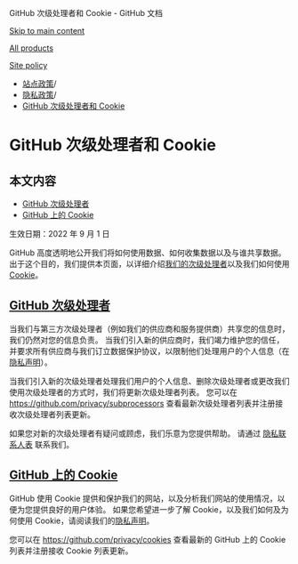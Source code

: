GitHub 次级处理者和 Cookie - GitHub 文档

[Skip to main content](#main-content)

[All products](/zh)

[Site policy](/site-policy)

* [站点政策](/zh/site-policy)/
* [隐私政策](/zh/site-policy/privacy-policies)/
* [GitHub 次级处理者和 Cookie](/zh/site-policy/privacy-policies/github-subprocessors-and-cookies)

GitHub 次级处理者和 Cookie
==========

本文内容
----------

* [GitHub 次级处理者](#github-subprocessors)
* [GitHub 上的 Cookie](#cookies-on-github)

生效日期：2022 年 9 月 1 日

GitHub 高度透明地公开我们将如何使用数据、如何收集数据以及与谁共享数据。 出于这个目的，我们提供本页面，以详细介绍[我们的次级处理者](#github-subprocessors)以及我们如何使用 [Cookie](#cookies-on-github)。

[GitHub 次级处理者](#github-subprocessors)
----------

当我们与第三方次级处理者（例如我们的供应商和服务提供商）共享您的信息时，我们仍然对您的信息负责。 当我们引入新的供应商时，我们竭力维护您的信任，并要求所有供应商与我们订立数据保护协议，以限制他们处理用户的个人信息（在 [隐私声明](/zh/site-policy/privacy-policies/github-privacy-statement)）。

当我们引入新的次级处理者处理我们用户的个人信息、删除次级处理者或更改我们使用次级处理者的方式时，我们将更新次级处理者列表。 您可以在 <https://github.com/privacy/subprocessors> 查看最新次级处理者列表并注册接收次级处理者列表更新。

如果您对新的次级处理者有疑问或顾虑，我们乐意为您提供帮助。 请通过 [隐私联系人表](https://github.com/contact/privacy) 联系我们。

[GitHub 上的 Cookie](#cookies-on-github)
----------

GitHub 使用 Cookie 提供和保护我们的网站，以及分析我们网站的使用情况，以便为您提供良好的用户体验。 如果您希望进一步了解 Cookie，以及我们如何及为何使用 Cookie，请阅读我们的[隐私声明](/zh/site-policy/privacy-policies/github-privacy-statement#our-use-of-cookies-and-tracking)。

您可以在 <https://github.com/privacy/cookies> 查看最新的 GitHub 上的 Cookie 列表并注册接收 Cookie 列表更新。
